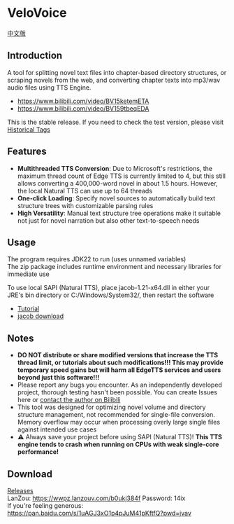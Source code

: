 # VeloVoice
[中文版](README.zh.md)

## Introduction

A tool for splitting novel text files into chapter-based directory structures, or scraping novels from the web, and converting chapter texts into mp3/wav audio files using TTS Engine.
- <https://www.bilibili.com/video/BV15ketemETA>
- <https://www.bilibili.com/video/BV159tbeqEDA>

This is the stable release. If you need to check the test version, please visit [Historical Tags](<https://github.com/Mai-Onsyn/VeloVoice/tree/Test-v0.6.2>)

## Features

- **Multithreaded TTS Conversion**: Due to Microsoft's restrictions, the maximum thread count of Edge TTS is currently limited to 4, but this still allows converting a 400,000-word novel in about 1.5 hours. However, the local Natural TTS can use up to 64 threads
- **One-click Loading**: Specify novel sources to automatically build text structure trees with customizable parsing rules
- **High Versatility**: Manual text structure tree operations make it suitable not just for novel narration but also other text-to-speech needs

## Usage

The program requires JDK22 to run (uses unnamed variables)  
The zip package includes runtime environment and necessary libraries for immediate use

To use local SAPI (Natural TTS), place jacob-1.21-x64.dll in either your JRE's bin directory or C:/Windows/System32/, then restart the software
- [Tutorial](https://github.com/Mai-Onsyn/VeloVoice/wiki)
- [jacob download](https://github.com/freemansoft/jacob-project/releases/tag/Root_B-1_21)

## Notes

- **DO NOT distribute or share modified versions that increase the TTS thread limit, or tutorials about such modifications!!! This may provide temporary speed gains but will harm all EdgeTTS services and users beyond just this software!!!**
- Please report any bugs you encounter. As an independently developed project, thorough testing hasn't been possible. You can create Issues here or [contact the author on Bilibili](https://space.bilibili.com/544189344)
- This tool was designed for optimizing novel volume and directory structure management, not recommended for single-file conversion. Memory overflow may occur when processing overly large single files against intended use cases
- ⚠ Always save your project before using SAPI (Natural TTS)! **This TTS engine tends to crash when running on CPUs with weak single-core performance!**

## Download

[Releases](https://github.com/Mai-Onsyn/VeloVoice/releases)  
LanZou: <https://wwpz.lanzouv.com/b0ukj384f> Password: 14ix  
If you're feeling generous: <https://pan.baidu.com/s/1uAGJ3xO1p4pJuM41pKftfQ?pwd=jvav>